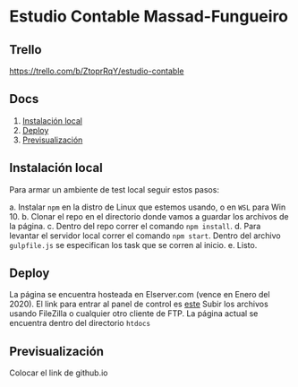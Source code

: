 # Estudio Contable Massad-Fungueiro

## Trello
https://trello.com/b/ZtoprRqY/estudio-contable

## Docs


1. [Instalación local](https://github.com/GDoval/EstudioContable#instalaci%C3%B3n-local)
2. [Deploy](https://github.com/GDoval/EstudioContable#deploy)
3. [Previsualización](https://github.com/GDoval/EstudioContable/new/master?readme=1#previsualizaci%C3%B3n)

## Instalación local

Para armar un ambiente de test local seguir estos pasos:
  
  a. Instalar `npm` en la distro de Linux que estemos usando, o en `WSL` para Win 10.
  b. Clonar el repo en el directorio donde vamos a guardar los archivos de la página.
  c. Dentro del repo correr el comando `npm install`.
  d. Para levantar el servidor local correr el comando `npm start`. Dentro del archivo `gulpfile.js` se especifican los task que se corren
  al inicio.
  e. Listo.




## Deploy
  
  La página se encuentra hosteada en Elserver.com (vence en Enero del 2020). El link para entrar al panel de control es [este](https://panel.elserver.com/#/contabogas.com.ar/site/)
  Subir los archivos usando FileZilla o cualquier otro cliente de FTP. La página actual se encuentra dentro del directorio `htdocs`

## Previsualización 

  Colocar el link de github.io

